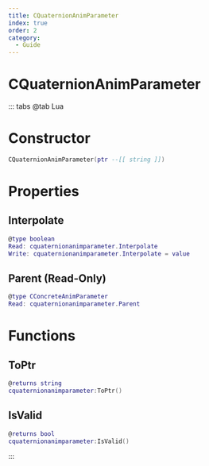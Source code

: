 ```yaml
---
title: CQuaternionAnimParameter
index: true
order: 2
category:
  - Guide
---
```


# CQuaternionAnimParameter

::: tabs
@tab Lua
# Constructor
```lua
CQuaternionAnimParameter(ptr --[[ string ]])
```
# Properties
## Interpolate 
```lua
@type boolean
Read: cquaternionanimparameter.Interpolate
Write: cquaternionanimparameter.Interpolate = value
```
## Parent (Read-Only)
```lua
@type CConcreteAnimParameter
Read: cquaternionanimparameter.Parent
```
# Functions
## ToPtr
```lua
@returns string
cquaternionanimparameter:ToPtr()
```
## IsValid
```lua
@returns bool
cquaternionanimparameter:IsValid()
```

:::